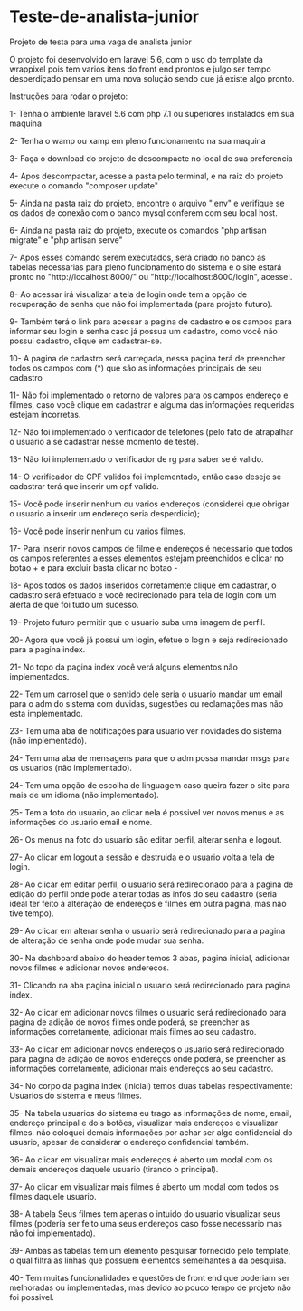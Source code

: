 # Teste-de-analista-junior
Projeto de testa para uma vaga de analista junior

O projeto foi desenvolvido em laravel 5.6, com o uso do template da wrappixel pois tem varios itens do front end
prontos e julgo ser tempo desperdiçado pensar em uma nova solução sendo que já existe algo pronto.

Instruções para rodar o projeto:

1- Tenha o ambiente laravel 5.6 com php 7.1 ou superiores instalados em sua maquina

2- Tenha o wamp ou xamp em pleno funcionamento na sua maquina

3- Faça o download do projeto de descompacte no local de sua preferencia

4- Apos descompactar, acesse a pasta pelo terminal, e na raiz do projeto execute o comando "composer update"

5- Ainda na pasta raiz do projeto, encontre o arquivo ".env" e verifique se os dados de conexão com o banco mysql conferem com seu local host.

6- Ainda na pasta raiz do projeto, execute os comandos "php artisan migrate" e "php artisan serve"

7- Apos esses comando serem executados, será criado no banco as tabelas necessarias para pleno funcionamento do sistema
e o site estará pronto no "http://localhost:8000/" ou "http://localhost:8000/login", acesse!.

8- Ao acessar irá visualizar a tela de login onde tem a opção de recuperação de senha que não foi implementada (para projeto futuro).

9- Também terá o link para acessar a pagina de cadastro e os campos para informar seu login e senha caso já possua um cadastro,
como você não possui cadastro, clique em cadastrar-se.

10- A pagina de cadastro será carregada, nessa pagina terá de preencher todos os campos com (*) que são as informações principais de seu cadastro

11- Não foi implementado o retorno de valores para os campos endereço e filmes, caso você clique em cadastrar e alguma das informações requeridas
estejam incorretas. 

12- Não foi implementado o verificador de telefones (pelo fato de atrapalhar o usuario a se cadastrar nesse momento de teste).

13- Não foi implementado o verificador de rg para saber se é valido.

14- O verificador de CPF validos foi implementado, então caso deseje se cadastrar terá que inserir um cpf valido.

15- Você pode inserir nenhum ou varios endereços (considerei que obrigar o usuario a inserir um endereço seria desperdicio);

16- Você pode inserir nenhum ou varios filmes.

17- Para inserir novos campos de filme e endereços é necessario que todos os campos referentes a esses elementos estejam preenchidos e clicar no 
botao + e para excluir basta clicar no botao -

18- Apos todos os dados inseridos corretamente clique em cadastrar, o cadastro será efetuado e você redirecionado para tela de login
com um alerta de que foi tudo um sucesso.

19- Projeto futuro permitir que o usuario suba uma imagem de perfil.

20- Agora que você já possui um login, efetue o login e sejá redirecionado para a pagina index.

21- No topo da pagina index você verá alguns elementos não implementados.

22- Tem um carrosel que o sentido dele seria o usuario mandar um email para o adm do sistema com duvidas, sugestões ou reclamações
mas não esta implementado.

23- Tem uma aba de notificações para usuario ver novidades do sistema (não implementado).

24- Tem uma aba de mensagens para que o adm possa mandar msgs para os usuarios (não implementado).

24- Tem uma opção de escolha de linguagem caso queira fazer o site para mais de um idioma (não implementado).

25- Tem a foto do usuario, ao clicar nela é possivel ver novos menus e as informações do usuario email e nome.

26- Os menus na foto do usuario são editar perfil, alterar senha e logout.

27- Ao clicar em logout a sessão é destruida e o usuario volta a tela de login.

28- Ao clicar em editar perfil, o usuario será redirecionado para a pagina de edição do perfil onde pode alterar todas as infos do seu cadastro
(seria ideal ter feito a alteração de endereços e filmes em outra pagina, mas não tive tempo).

29- Ao clicar em alterar senha o usuario será redirecionado para a pagina de alteração de senha onde pode mudar sua senha.

30- Na dashboard abaixo do header temos 3 abas, pagina inicial, adicionar novos filmes e adicionar novos endereços.

31- Clicando na aba pagina inicial o usuario será redirecionado para pagina index.

32- Ao clicar em adicionar novos filmes o usuario será redirecionado para pagina de adição de novos filmes
onde poderá, se preencher as informações corretamente, adicionar mais filmes ao seu cadastro.

33- Ao clicar em adicionar novos endereços o usuario será redirecionado para pagina de adição de novos endereços
onde poderá, se preencher as informações corretamente, adicionar mais endereços ao seu cadastro.

34- No corpo da pagina index (inicial) temos duas tabelas respectivamente: Usuarios do sistema e meus filmes.

35- Na tabela usuarios do sistema eu trago as informações de nome, email, endereço principal e dois botões, visualizar mais endereços
e visualizar filmes. não coloquei demais informações por achar ser algo confidencial do usuario, apesar de considerar
o endereço confidencial também.

36- Ao clicar em visualizar mais endereços é aberto um modal com os demais endereços daquele usuario (tirando o principal).

37- Ao clicar em visualizar mais filmes é aberto um modal com todos os filmes daquele usuario. 

38- A tabela Seus filmes tem apenas o intuido do usuario visualizar seus filmes (poderia ser feito uma seus endereços caso fosse necessario
mas não foi implementado).

39- Ambas as tabelas tem um elemento pesquisar fornecido pelo template, o qual filtra as linhas que possuem elementos semelhantes a da pesquisa.

40- Tem muitas funcionalidades e questões de front end que poderiam ser melhoradas ou implementadas, mas devido ao pouco tempo de projeto não foi possivel.

